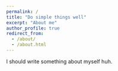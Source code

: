 ```yaml
---
permalink: /
title: "Do simple things well"
excerpt: "About me"
author_profile: true
redirect_from: 
  - /about/
  - /about.html
---
```


I should write something about myself huh.
